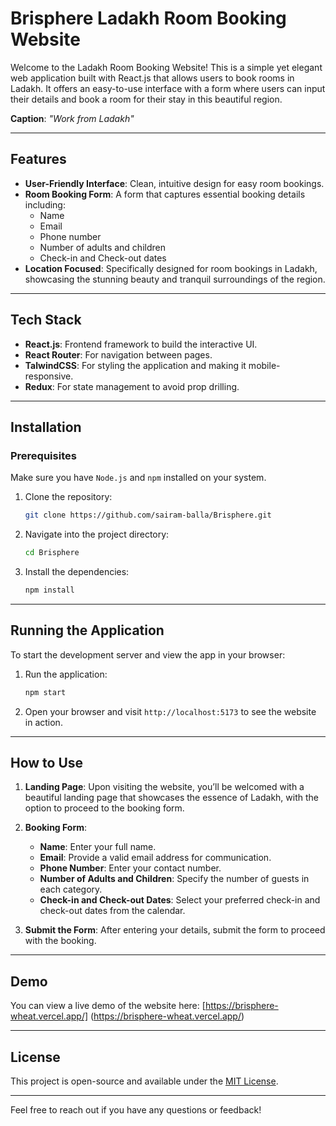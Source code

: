 

# Brisphere Ladakh Room Booking Website

Welcome to the Ladakh Room Booking Website! This is a simple yet elegant web application built with React.js that allows users to book rooms in Ladakh. It offers an easy-to-use interface with a form where users can input their details and book a room for their stay in this beautiful region.

**Caption**: *"Work from Ladakh"*

---

## Features

- **User-Friendly Interface**: Clean, intuitive design for easy room bookings.
- **Room Booking Form**: A form that captures essential booking details including:
  - Name
  - Email
  - Phone number
  - Number of adults and children
  - Check-in and Check-out dates
- **Location Focused**: Specifically designed for room bookings in Ladakh, showcasing the stunning beauty and tranquil surroundings of the region.

---

## Tech Stack

- **React.js**: Frontend framework to build the interactive UI.
- **React Router**: For navigation between pages.
- **TalwindCSS**: For styling the application and making it mobile-responsive.
- **Redux**: For state management to avoid prop drilling.


---

## Installation

### Prerequisites

Make sure you have `Node.js` and `npm` installed on your system.

1. Clone the repository:
   ```bash
   git clone https://github.com/sairam-balla/Brisphere.git
   ```

2. Navigate into the project directory:
   ```bash
   cd Brisphere
   ```

3. Install the dependencies:
   ```bash
   npm install
   ```

---

## Running the Application

To start the development server and view the app in your browser:

1. Run the application:
   ```bash
   npm start
   ```

2. Open your browser and visit `http://localhost:5173` to see the website in action.

---


## How to Use

1. **Landing Page**: Upon visiting the website, you’ll be welcomed with a beautiful landing page that showcases the essence of Ladakh, with the option to proceed to the booking form.

2. **Booking Form**: 
   - **Name**: Enter your full name.
   - **Email**: Provide a valid email address for communication.
   - **Phone Number**: Enter your contact number.
   - **Number of Adults and Children**: Specify the number of guests in each category.
   - **Check-in and Check-out Dates**: Select your preferred check-in and check-out dates from the calendar.

3. **Submit the Form**: After entering your details, submit the form to proceed with the booking.

---

## Demo

You can view a live demo of the website here: [https://brisphere-wheat.vercel.app/] (https://brisphere-wheat.vercel.app/)

---


## License

This project is open-source and available under the [MIT License](LICENSE).

---


Feel free to reach out if you have any questions or feedback!


